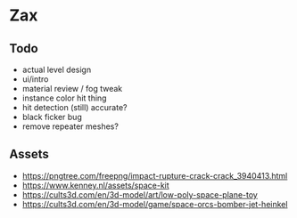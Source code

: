 # Zax

## Todo   
- actual level design    
- ui/intro
- material review / fog tweak
- instance color hit thing 
- hit detection (still) accurate? 
- black ficker bug
- remove repeater meshes?

## Assets
- https://pngtree.com/freepng/impact-rupture-crack-crack_3940413.html
- https://www.kenney.nl/assets/space-kit
- https://cults3d.com/en/3d-model/art/low-poly-space-plane-toy
- https://cults3d.com/en/3d-model/game/space-orcs-bomber-jet-heinkel